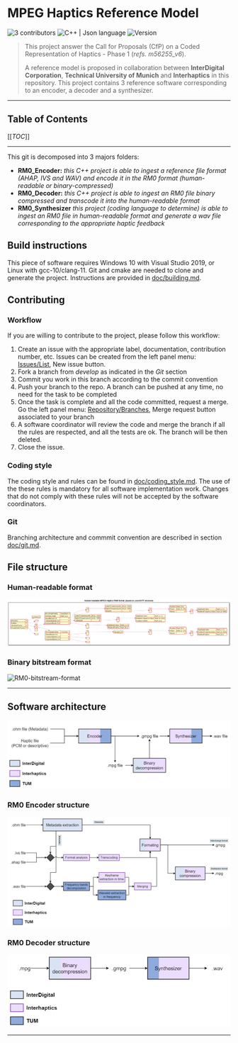 # MPEG Haptics Reference Model

![3 contributors](https://img.shields.io/badge/contributors-3-brightgreen.svg?style=flat-square)
![C++ | Json language](https://img.shields.io/badge/type-C++%20|%20glTF-blue.svg?style=flat-square)
![Version](https://img.shields.io/badge/version-RM0-blueviolet.svg?style=flat-square)


> This project answer the Call for Proposals (CfP) on a Coded Representation of Haptics - Phase 1 (*refs. m56255_v6*).
>
> A reference model is proposed in collaboration between **InterDigital Corporation**, **Technical University of Munich** and **Interhaptics** in this repository. This project contains 3 reference software corresponding to an encoder, a decoder and a synthesizer.

---

## Table of Contents

[[_TOC_]]

---

This git is decomposed into 3 majors folders:

+ **RM0_Encoder:** *this C++ project is able to ingest a reference file format (AHAP, IVS and WAV) and encode it in the RM0 format (human-readable or binary-compressed)*
+ **RM0_Decoder:** *this C++ project is able to ingest an RM0 file binary compressed and transcode it into the human-readable format*
+ **RM0_Synthesizer** *this project (coding language to determine) is able to ingest an RM0 file in human-readable format and generate a wav file corresponding to the appropriate haptic feedback*

## Build instructions

This piece of software requires Windows 10 with Visual Studio 2019, or Linux with gcc-10/clang-11. Git and cmake are needed to clone and generate the project. Instructions are provided in [doc/building.md](doc/building.md).

## Contributing

### Workflow

If you are willing to contribute to the project, please follow this workflow:

1. Create an issue with the appropriate label, documentation, contribution number, etc. Issues can be created from the left panel menu: [Issues/List](http://mpegx.int-evry.fr/software/haptics/rm0/-/issues), New issue button.
2. Fork a branch from *develop* as indicated in the *Git* section
3. Commit you work in this branch according to the commit convention
4. Push your branch to the repo. A branch can be pushed at any time, no need for the task to be completed
5. Once the task is complete and all the code committed, request a merge. Go the left panel menu: [Repository/Branches](http://mpegx.int-evry.fr/software/haptics/rm0/-/branches), Merge request button associated to your branch
6. A software coordinator will review the code and merge the branch if all the rules are respected, and all the tests are ok. The branch will be then deleted.
7. Close the issue.

### Coding style

The coding style and rules can be found in [doc/coding_style.md](doc/coding_style.md). The use of the these rules is mandatory for all software implementation work. Changes that do not comply with these rules will not be accepted by the software coordinators.

### Git

Branching architecture and commmit convention are described in section [doc/git.md](doc/git.md).


## File structure

### Human-readable format

![RM0-human-readable-format](diagrams/Rendered/RM0HumanReadableFormat.png "RM0 human-readable format")

### Binary bitstream format

![RM0-bitstream-format](diagrams/Rendered/RM0BitsreamFormat.png "bitstream structure")

---

## Software architecture

![RM0-General-softwares](diagrams/Rendered/RM0GeneralSoftwares.png "General file software structure")

### RM0 Encoder structure

![RM0-Encoder](diagrams/Rendered/RM0EncoderStructure.png "RM0 Encoder structure")

### RM0 Decoder structure

![RM0-Decoder](diagrams/Rendered/RM0DecoderStructure.png "RM0 Decoder structure")

---





